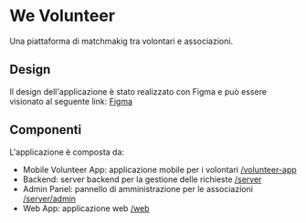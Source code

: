 # We Volunteer

Una piattaforma di matchmakig tra volontari e associazioni.

## Design

Il design dell'applicazione è stato realizzato con Figma e può essere visionato al seguente link: [Figma](https://www.figma.com/proto/jZMlZZmcXPJG5YQNQsKCY2/FaXTe?page-id=64%3A108&node-id=77-264&viewport=2436%2C-428%2C1.25&t=9ZMKlrQVBzCoak4g-1&scaling=scale-down)

## Componenti

L'applicazione è composta da:

- Mobile Volunteer App: applicazione mobile per i volontari [/volunteer-app]()
- Backend: server backend per la gestione delle richieste [/server]()
- Admin Panel: pannello di amministrazione per le associazioni [/server/admin]()
- Web App: applicazione web [/web]()
